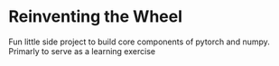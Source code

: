 # Reinventing the Wheel
Fun little side project to build core components of pytorch and numpy.
Primarly to serve as a learning exercise
